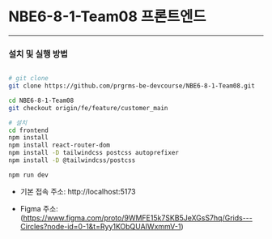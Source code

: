 # NBE6-8-1-Team08 프론트엔드

---
###  설치 및 실행 방법


```bash

# git clone
git clone https://github.com/prgrms-be-devcourse/NBE6-8-1-Team08.git

cd NBE6-8-1-Team08
git checkout origin/fe/feature/customer_main

# 설치
cd frontend
npm install
npm install react-router-dom
npm install -D tailwindcss postcss autoprefixer
npm install -D @tailwindcss/postcss

npm run dev
```


- 기본 접속 주소: http://localhost:5173

- Figma 주소: (https://www.figma.com/proto/9WMFE15k7SKB5JeXGsS7hq/Grids---Circles?node-id=0-1&t=Ryy1KObQUAIWxmmV-1)
